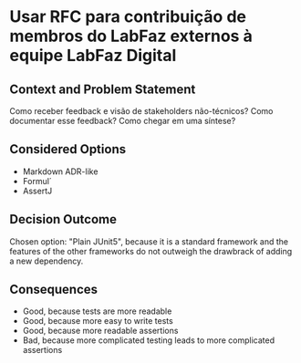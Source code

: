 
# Usar RFC para contribuição de membros do LabFaz externos à equipe LabFaz Digital

## Context and Problem Statement

Como receber feedback e visão de stakeholders não-técnicos? Como documentar esse feedback? Como chegar em uma síntese?

## Considered Options

* Markdown ADR-like
* Formul´
* AssertJ

## Decision Outcome

Chosen option: "Plain JUnit5", because it is a standard framework and the features of the other frameworks do not outweigh the drawbrack of adding a new dependency.

## Consequences

* Good, because tests are more readable
* Good, because more easy to write tests
* Good, because more readable assertions
* Bad, because more complicated testing leads to more complicated assertions

<!--stackedit_data:
eyJoaXN0b3J5IjpbLTEyMzIzOTE3MjFdfQ==
-->